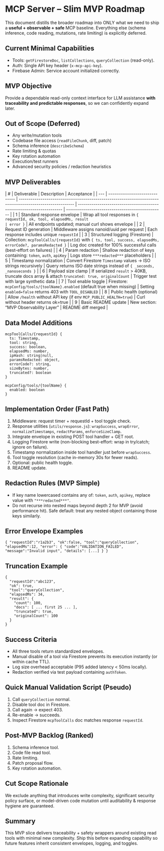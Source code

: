 # MCP Server – Slim MVP Roadmap

This document distills the broader roadmap into ONLY what we need to ship a **useful + observable + safe** MCP baseline. Everything else (schema inference, code reading, mutations, rate limiting) is explicitly deferred.

## Current Minimal Capabilities

- Tools: `getFirestoreDoc`, `listCollections`, `queryCollection` (read-only).
- Auth: Single API key header (`x-mcp-api-key`).
- Firebase Admin: Service account initialized correctly.

## MVP Objective

Provide a dependable read-only context interface for LLM assistance **with traceability and predictable responses**, so we can confidently expand later.

## Out of Scope (Deferred)

- Any write/mutation tools
- Codebase file access (`readFileChunk`, diff, patch)
- Schema inference (`describeSchema`)
- Rate limiting & quotas
- Key rotation automation
- Execution/test runners
- Advanced security policies / redaction heuristics

## MVP Deliverables

| #   | Deliverable                    | Description                                                                                                | Acceptance                                                             |
| --- | ------------------------------ | ---------------------------------------------------------------------------------------------------------- | ---------------------------------------------------------------------- | ------------------------------------------------- |
| 1   | Standard response envelope     | Wrap all tool responses in `{ requestId, ok, tool, elapsedMs, result                                       | error }`                                                               | All endpoints updated; manual curl shows envelope |
| 2   | Request ID generation          | Middleware assigns nanoid/uuid per request                                                                 | Each response includes unique `requestId`                              |
| 3   | Structured logging (Firestore) | Collection: `mcpToolCalls/{requestId}` with `{ ts, tool, success, elapsedMs, errorCode?, paramsRedacted }` | Log doc created for 100% successful calls (best-effort on failures)    |
| 4   | Param redaction                | Shallow redaction of keys containing: `token`, `auth`, `apiKey`                                            | Logs store `***redacted***` placeholders                               |
| 5   | Timestamp normalization        | Convert Firestore `Timestamp` values → ISO strings recursively                                             | Query returns ISO date strings instead of `{ _seconds, _nanoseconds }` |
| 6   | Payload size clamp             | If serialized `result` > 40KB, truncate docs array & attach `truncated: true, originalCount`               | Trigger test with large synthetic data                                 |
| 7   | Tool enable toggle             | Firestore: `mcpConfig/tools/{toolName}.enabled` (default true when missing)                                | Setting `enabled=false` returns 403 with `TOOL_DISABLED`               |
| 8   | Public health (optional)       | Allow `/health` without API key (if env `MCP_PUBLIC_HEALTH=true`)                                          | Curl without header returns ok=true                                    |
| 9   | Basic README update            | New section: “MVP Observability Layer”                                                                     | README diff merged                                                     |

## Data Model Additions

```
mcpToolCalls/{requestId} {
  ts: Timestamp,
  tool: string,
  success: boolean,
  elapsedMs: number,
  ipHash: string|null,
  paramsRedacted: object,
  errorCode?: string,
  sizeBytes: number,
  truncated?: boolean
}

mcpConfig/tools/{toolName} {
  enabled: boolean
}
```

## Implementation Order (Fast Path)

1. Middleware: request timer + requestId + tool toggle check.
2. Response utilities (`utils/response.js`): `wrapSuccess`, `wrapError`, `normalizeTimestamps`, `redactParams`, `enforceSizeClamp`.
3. Integrate envelope in existing POST tool handler + GET root.
4. Logging Firestore write (non-blocking best-effort: wrap in try/catch; ignore on failure).
5. Timestamp normalization inside tool handler just before `wrapSuccess`.
6. Tool toggle resolution (cache in-memory 30s for fewer reads).
7. Optional: public health toggle.
8. README update.

## Redaction Rules (MVP Simple)

- If key name lowercased contains any of: `token`, `auth`, `apikey`, replace value with `"***redacted***"`.
- Do not recurse into nested maps beyond depth 2 for MVP (avoid performance hit). Safe default: treat any nested object containing those keys similarly.

## Error Envelope Examples

```
{ "requestId":"r1a2b3", "ok":false, "tool":"queryCollection", "elapsedMs":12, "error": { "code":"VALIDATION_FAILED", "message":"Invalid input", "details": [...] } }
```

## Truncation Example

```
{
  "requestId":"abc123",
  "ok": true,
  "tool":"queryCollection",
  "elapsedMs": 34,
  "result": {
    "count": 100,
    "docs": [ ... first 25 ... ],
    "truncated": true,
    "originalCount": 100
  }
}
```

## Success Criteria

- All three tools return standardized envelopes.
- Manual disable of a tool via Firestore prevents its execution instantly (or within cache TTL).
- Log size overhead acceptable (P95 added latency < 50ms locally).
- Redaction verified via test payload containing `authToken`.

## Quick Manual Validation Script (Pseudo)

1. Call `queryCollection` normal.
2. Disable tool doc in Firestore.
3. Call again → expect 403.
4. Re-enable → succeeds.
5. Inspect Firestore `mcpToolCalls` doc matches response `requestId`.

## Post-MVP Backlog (Ranked)

1. Schema inference tool.
2. Code file read tool.
3. Rate limiting.
4. Patch proposal flow.
5. Key rotation automation.

## Cut Scope Rationale

We exclude anything that introduces write complexity, significant security policy surface, or model-driven code mutation until auditability & response hygiene are guaranteed.

## Summary

This MVP slice delivers traceability + safety wrappers around existing read tools with minimal new complexity. Ship this before expanding capability so future features inherit consistent envelopes, logging, and toggles.
